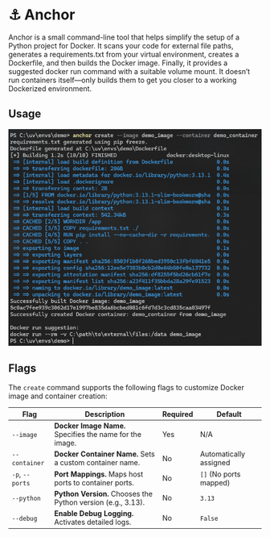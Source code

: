 # ⚓ Anchor

Anchor is a small command-line tool that helps simplify the setup of a Python project for Docker. It scans your code for external file paths, generates a requirements.txt from your virtual environment, creates a Dockerfile, and then builds the Docker image. Finally, it provides a suggested docker run command with a suitable volume mount. It doesn’t run containers itself—only builds them to get you closer to a working Dockerized environment.

## Usage

![Demo](images/demo.png)

## Flags

The `create` command supports the following flags to customize Docker image and container creation:

| Flag                | Description                                               | Required | Default                       |
|---------------------|-----------------------------------------------------------|----------|-------------------------------|
| `--image`           | **Docker Image Name.** Specifies the name for the image.  | Yes      | N/A                           |
| `--container`       | **Docker Container Name.** Sets a custom container name.  | No       | Automatically assigned        |
| `-p`, `--ports`     | **Port Mappings.** Maps host ports to container ports.    | No       | `[]` (No ports mapped)        |
| `--python`          | **Python Version.** Chooses the Python version (e.g., 3.13). | No    | `3.13`                        |
| `--debug`           | **Enable Debug Logging.** Activates detailed logs.        | No       | `False`                       |
